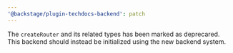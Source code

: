 ```yaml
---
'@backstage/plugin-techdocs-backend': patch
---
```


The `createRouter` and its related types has been marked as deprecared. This backend should instead be initialized using the new backend system.
